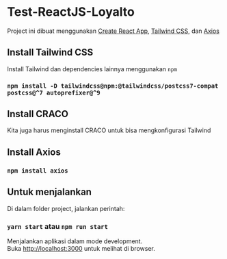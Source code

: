 # Test-ReactJS-Loyalto

Project ini dibuat menggunakan [Create React App](https://github.com/facebook/create-react-app), [Tailwind CSS](https://tailwindcss.com/), dan [Axios](https://axios-http.com/)

## Install Tailwind CSS

Install Tailwind dan dependencies lainnya menggunakan `npm`

### `npm install -D tailwindcss@npm:@tailwindcss/postcss7-compat postcss@^7 autoprefixer@^9`

## Install CRACO

Kita juga harus menginstall CRACO untuk bisa mengkonfigurasi Tailwind

## Install Axios

### `npm install axios`

## Untuk menjalankan

Di dalam folder project, jalankan perintah:

### `yarn start` atau `npm run start`

Menjalankan aplikasi dalam mode development.\
Buka [http://localhost:3000](http://localhost:3000) untuk melihat di browser.

